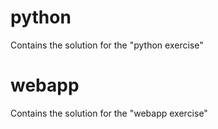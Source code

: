 # python
Contains the solution for the "python exercise"

# webapp
Contains the solution for the "webapp exercise"